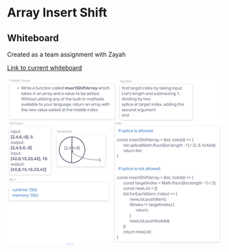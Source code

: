 
# Array Insert Shift

## Whiteboard

Created as a team assignment with Zayah

[Link to current whiteboard](https://zayahlang85333.invisionapp.com/freehand/code-challenge02-zayah-hugo-Q83s39sat?dsid_h=b0c9032e1950e6ce2a9cf1ab1e7f3e9244d46c0fe85542387caec82f94aabcf1&uid_h=733b0f2051d4be580a1cfa1f176e50fd8894fd8025d837e56e89d1443b17fd75)

![Whiteboard](array-insert-shift.png)
